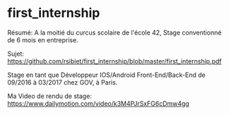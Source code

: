 # first_internship

Résumé: A la moitié du curcus scolaire de l'école 42, Stage conventionné de 6 mois en entreprise.

Sujet: https://github.com/rsibiet/first_internship/blob/master/first_internship.pdf

Stage  en tant que Développeur IOS/Android Front-End/Back-End de 09/2016 à 03/2017 chez GOV, à Paris.

Ma Video de rendu de stage: https://www.dailymotion.com/video/k3M4PJrSxFG6cDmw4gg
